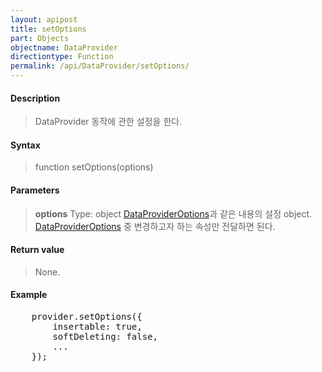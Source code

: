 ```yaml
---
layout: apipost
title: setOptions
part: Objects
objectname: DataProvider
directiontype: Function
permalink: /api/DataProvider/setOptions/
---
```



#### Description

> DataProvider 동작에 관한 설정을 한다.

#### Syntax

> function setOptions(options)

#### Parameters

> **options**
> Type: object
> [DataProviderOptions](/api/DataProvider/)과 같은 내용의 설정 object. [DataProviderOptions](/api/DataProvider/) 중 변경하고자 하는 속성만 전달하면 된다.  

#### Return value

> None.

#### Example

<pre class="prettyprint">
    provider.setOptions({
        insertable: true,
        softDeleting: false,
        ...
    });
</pre>


